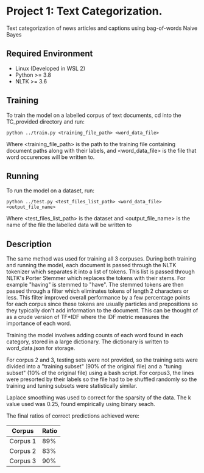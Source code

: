 # Project 1: Text Categorization. 

Text categorization of news articles and captions using bag-of-words Naive Bayes

## Required Environment
- Linux (Developed in WSL 2)
- Python >= 3.8
- NLTK >= 3.6

## Training
To train the model on a labelled corpus of text documents, cd into the TC_provided directory and run:

```python ../train.py <training_file_path> <word_data_file>```

Where <training_file_path> is the path to the training file containing document paths along with their labels, and <word_data_file> is the file that word occurences will be written to. 

## Running
To run the model on a dataset, run:

```python ../test.py <test_files_list_path> <word_data_file> <output_file_name>```

Where <test_files_list_path> is the dataset and <output_file_name> is the name of the file the labelled data will be written to

## Description

The same method was used for training all 3 corpuses. During both training and running the model, each document is passed through the NLTK tokenizer which separates it into a list of tokens. This list is passed through NLTK's Porter Stemmer which replaces the tokens with their stems. For example "having" is stemmed to "have". The stemmed tokens are then passed through a filter which eliminates tokens of length 2 characters or less. This filter improved overall performance by a few percentage points for each corpus since these tokens are usually particles and prepositions so they typically don't add information to the document. This can be thought of as a crude version of TF*IDF where the IDF metric measures the importance of each word.

Training the model involves adding counts of each word found in each category, stored in a large dictionary. The dictionary is written to word_data.json for storage.

For corpus 2 and 3, testing sets were not provided, so the training sets were divided into a "training subset" (90% of the original file) and a "tuning subset" (10% of the original file) using a bash script. For corpus3, the lines were presorted by their labels so the file had to be shuffled randomly so the training and tuning subsets were statistically similar. 

Laplace smoothing was used to correct for the sparsity of the data. The k value used was 0.25, found empirically using binary seach. 

The final ratios of correct predictions achieved were:

|Corpus   | Ratio |
|---------|-------|
|Corpus 1 | 89%   |
|Corpus 2 | 83%   |
|Corpus 3 | 90%   |